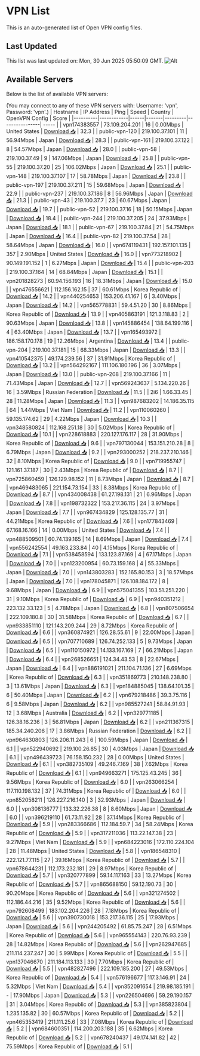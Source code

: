 # VPN List

This is an auto-generated list of Open VPN config files.

## Last Updated

This list was last updated on: Mon, 30 Jun 2025 05:50:09 GMT.
![Alt](https://repobeats.axiom.co/api/embed/186b98318ef1479477931607c1ad7d823f12451f.svg "Repobeats analytics image")

## Available Servers

Below is the list of available VPN servers:

(You may connect to any of these VPN servers with: Username: 'vpn', Password: 'vpn'.)
| Hostname | IP Address | Ping | Speed | Country | OpenVPN Config | Score |
|----------|------------|------|-------|---------|----------------| ----- |
| vpn174383557 | 73.109.204.201 | 16 | 0.00Mbps | United States | [Download 📥](./configs/server_0_US.ovpn) | 32.3 |
| public-vpn-120 | 219.100.37.101 | 11 | 56.94Mbps | Japan | [Download 📥](./configs/server_1_JP.ovpn) | 28.3 |
| public-vpn-161 | 219.100.37.122 | 8 | 54.57Mbps | Japan | [Download 📥](./configs/server_2_JP.ovpn) | 28.0 |
| public-vpn-58 | 219.100.37.49 | 9 | 147.06Mbps | Japan | [Download 📥](./configs/server_3_JP.ovpn) | 25.8 |
| public-vpn-55 | 219.100.37.20 | 25 | 106.02Mbps | Japan | [Download 📥](./configs/server_4_JP.ovpn) | 25.1 |
| public-vpn-148 | 219.100.37.107 | 17 | 58.78Mbps | Japan | [Download 📥](./configs/server_5_JP.ovpn) | 23.8 |
| public-vpn-197 | 219.100.37.211 | 15 | 59.68Mbps | Japan | [Download 📥](./configs/server_6_JP.ovpn) | 22.9 |
| public-vpn-237 | 219.100.37.186 | 8 | 56.96Mbps | Japan | [Download 📥](./configs/server_7_JP.ovpn) | 21.3 |
| public-vpn-43 | 219.100.37.7 | 23 | 60.67Mbps | Japan | [Download 📥](./configs/server_8_JP.ovpn) | 19.7 |
| public-vpn-52 | 219.100.37.16 | 18 | 50.15Mbps | Japan | [Download 📥](./configs/server_9_JP.ovpn) | 18.4 |
| public-vpn-244 | 219.100.37.205 | 24 | 37.93Mbps | Japan | [Download 📥](./configs/server_10_JP.ovpn) | 18.1 |
| public-vpn-67 | 219.100.37.84 | 21 | 54.75Mbps | Japan | [Download 📥](./configs/server_11_JP.ovpn) | 16.4 |
| public-vpn-82 | 219.100.37.54 | 28 | 58.64Mbps | Japan | [Download 📥](./configs/server_12_JP.ovpn) | 16.0 |
| vpn674119431 | 192.157.101.135 | 357 | 2.90Mbps | United States | [Download 📥](./configs/server_13_US.ovpn) | 16.0 |
| vpn773218902 | 90.149.191.152 | 1 | 6.27Mbps | Japan | [Download 📥](./configs/server_14_JP.ovpn) | 15.4 |
| public-vpn-203 | 219.100.37.164 | 14 | 68.84Mbps | Japan | [Download 📥](./configs/server_15_JP.ovpn) | 15.1 |
| vpn201828273 | 60.94.156.193 | 16 | 18.31Mbps | Japan | [Download 📥](./configs/server_16_JP.ovpn) | 15.0 |
| vpn476556621 | 112.156.162.15 | 37 | 60.61Mbps | Korea Republic of | [Download 📥](./configs/server_17_KR.ovpn) | 14.2 |
| vpn440254653 | 153.206.41.167 | 6 | 3.40Mbps | Japan | [Download 📥](./configs/server_18_JP.ovpn) | 14.2 |
| vpn565778831 | 59.4.51.20 | 30 | 8.86Mbps | Korea Republic of | [Download 📥](./configs/server_19_KR.ovpn) | 13.9 |
| vpn405863191 | 121.3.118.83 | 2 | 90.63Mbps | Japan | [Download 📥](./configs/server_20_JP.ovpn) | 13.8 |
| vpn145886454 | 138.64.199.116 | 4 | 63.40Mbps | Japan | [Download 📥](./configs/server_21_JP.ovpn) | 13.7 |
| vpn165493972 | 186.158.170.178 | 19 | 12.26Mbps | Argentina | [Download 📥](./configs/server_22_AR.ovpn) | 13.4 |
| public-vpn-204 | 219.100.37.181 | 15 | 68.33Mbps | Japan | [Download 📥](./configs/server_23_JP.ovpn) | 13.3 |
| vpn410542375 | 49.174.239.56 | 37 | 31.91Mbps | Korea Republic of | [Download 📥](./configs/server_24_KR.ovpn) | 13.2 |
| vpn564292167 | 111.106.180.196 | 36 | 3.07Mbps | Japan | [Download 📥](./configs/server_25_JP.ovpn) | 13.0 |
| public-vpn-208 | 219.100.37.166 | 11 | 71.43Mbps | Japan | [Download 📥](./configs/server_26_JP.ovpn) | 12.7 |
| vpn569243637 | 5.134.220.26 | 16 | 3.59Mbps | Russian Federation | [Download 📥](./configs/server_27_RU.ovpn) | 11.5 |
| 2i6 | 1.66.33.45 | 28 | 11.28Mbps | Japan | [Download 📥](./configs/server_28_JP.ovpn) | 11.3 |
| vpn987683202 | 14.186.35.115 | 64 | 1.44Mbps | Viet Nam | [Download 📥](./configs/server_29_VN.ovpn) | 11.2 |
| vpn110060260 | 59.135.174.62 | 29 | 4.22Mbps | Japan | [Download 📥](./configs/server_30_JP.ovpn) | 10.3 |
| vpn348580824 | 112.168.251.18 | 30 | 5.02Mbps | Korea Republic of | [Download 📥](./configs/server_31_KR.ovpn) | 10.1 |
| vpn228618883 | 220.127.176.117 | 28 | 31.90Mbps | Korea Republic of | [Download 📥](./configs/server_32_KR.ovpn) | 9.6 |
| vpn797130044 | 153.151.210.28 | 8 | 6.79Mbps | Japan | [Download 📥](./configs/server_33_JP.ovpn) | 9.2 |
| vpn293000252 | 218.237.210.146 | 32 | 8.10Mbps | Korea Republic of | [Download 📥](./configs/server_34_KR.ovpn) | 9.0 |
| vpn719955747 | 121.161.37.187 | 30 | 2.43Mbps | Korea Republic of | [Download 📥](./configs/server_35_KR.ovpn) | 8.7 |
| vpn725860459 | 126.129.98.152 | 11 | 8.73Mbps | Japan | [Download 📥](./configs/server_36_JP.ovpn) | 8.7 |
| vpn469483065 | 221.154.73.154 | 33 | 8.38Mbps | Korea Republic of | [Download 📥](./configs/server_37_KR.ovpn) | 8.7 |
| vpn434008438 | 61.27.198.131 | 21 | 6.96Mbps | Japan | [Download 📥](./configs/server_38_JP.ovpn) | 7.8 |
| vpn198732322 | 153.217.36.115 | 24 | 3.97Mbps | Japan | [Download 📥](./configs/server_39_JP.ovpn) | 7.7 |
| vpn967434829 | 125.128.135.77 | 31 | 44.21Mbps | Korea Republic of | [Download 📥](./configs/server_40_KR.ovpn) | 7.6 |
| vpn177843469 | 67.168.16.166 | 14 | 0.00Mbps | United States | [Download 📥](./configs/server_41_US.ovpn) | 7.4 |
| vpn488509501 | 60.74.139.165 | 14 | 8.69Mbps | Japan | [Download 📥](./configs/server_42_JP.ovpn) | 7.4 |
| vpn556242554 | 49.163.233.84 | 40 | 4.15Mbps | Korea Republic of | [Download 📥](./configs/server_43_KR.ovpn) | 7.1 |
| vpn538458594 | 133.123.87.169 | 4 | 67.17Mbps | Japan | [Download 📥](./configs/server_44_JP.ovpn) | 7.0 |
| vpn123200954 | 60.73.159.168 | 4 | 55.33Mbps | Japan | [Download 📥](./configs/server_45_JP.ovpn) | 7.0 |
| vpn143803283 | 152.165.80.153 | 3 | 18.57Mbps | Japan | [Download 📥](./configs/server_46_JP.ovpn) | 7.0 |
| vpn178045871 | 126.108.184.172 | 8 | 9.68Mbps | Japan | [Download 📥](./configs/server_47_JP.ovpn) | 6.9 |
| vpn575041355 | 103.51.251.220 | 31 | 9.10Mbps | Korea Republic of | [Download 📥](./configs/server_48_KR.ovpn) | 6.9 |
| vpn940351212 | 223.132.33.123 | 5 | 4.78Mbps | Japan | [Download 📥](./configs/server_49_JP.ovpn) | 6.8 |
| vpn807506654 | 222.109.180.8 | 30 | 31.58Mbps | Korea Republic of | [Download 📥](./configs/server_50_KR.ovpn) | 6.7 |
| vpn933851110 | 121.143.209.244 | 29 | 8.72Mbps | Korea Republic of | [Download 📥](./configs/server_51_KR.ovpn) | 6.6 |
| vpn360874921 | 126.28.55.61 | 9 | 22.00Mbps | Japan | [Download 📥](./configs/server_52_JP.ovpn) | 6.5 |
| vpn707710689 | 126.74.252.133 | 5 | 9.73Mbps | Japan | [Download 📥](./configs/server_53_JP.ovpn) | 6.5 |
| vpn110150972 | 14.133.167.169 | 7 | 66.21Mbps | Japan | [Download 📥](./configs/server_54_JP.ovpn) | 6.4 |
| vpn268526651 | 124.34.43.53 | 8 | 22.67Mbps | Japan | [Download 📥](./configs/server_55_JP.ovpn) | 6.4 |
| vpn886191021 | 211.104.71.136 | 27 | 6.69Mbps | Korea Republic of | [Download 📥](./configs/server_56_KR.ovpn) | 6.3 |
| vpn351869773 | 210.148.238.80 | 3 | 13.61Mbps | Japan | [Download 📥](./configs/server_57_JP.ovpn) | 6.3 |
| vpn184885045 | 138.64.101.35 | 6 | 50.40Mbps | Japan | [Download 📥](./configs/server_58_JP.ovpn) | 6.2 |
| vpn679218486 | 39.3.75.116 | 6 | 9.58Mbps | Japan | [Download 📥](./configs/server_59_JP.ovpn) | 6.2 |
| vpn985527241 | 58.84.91.93 | 12 | 3.68Mbps | Australia | [Download 📥](./configs/server_60_AU.ovpn) | 6.2 |
| vpn329771185 | 126.38.16.236 | 3 | 56.81Mbps | Japan | [Download 📥](./configs/server_61_JP.ovpn) | 6.2 |
| vpn211367315 | 185.34.240.206 | 17 | 3.86Mbps | Russian Federation | [Download 📥](./configs/server_62_RU.ovpn) | 6.2 |
| vpn964630803 | 126.206.11.243 | 6 | 100.59Mbps | Japan | [Download 📥](./configs/server_63_JP.ovpn) | 6.1 |
| vpn522940692 | 219.100.26.85 | 30 | 4.03Mbps | Japan | [Download 📥](./configs/server_64_JP.ovpn) | 6.1 |
| vpn496439723 | 76.158.150.232 | 28 | 0.00Mbps | United States | [Download 📥](./configs/server_65_US.ovpn) | 6.1 |
| vpn382735109 | 49.246.7.169 | 38 | 7.62Mbps | Korea Republic of | [Download 📥](./configs/server_66_KR.ovpn) | 6.1 |
| vpn949663271 | 175.125.43.245 | 36 | 9.56Mbps | Korea Republic of | [Download 📥](./configs/server_67_KR.ovpn) | 6.0 |
| vpn263066254 | 117.110.198.132 | 37 | 74.31Mbps | Korea Republic of | [Download 📥](./configs/server_68_KR.ovpn) | 6.0 |
| vpn852058211 | 126.227.216.140 | 3 | 32.93Mbps | Japan | [Download 📥](./configs/server_69_JP.ovpn) | 6.0 |
| vpn308136777 | 133.32.226.38 | 8 | 8.60Mbps | Japan | [Download 📥](./configs/server_70_JP.ovpn) | 6.0 |
| vpn396219110 | 61.73.11.92 | 28 | 37.14Mbps | Korea Republic of | [Download 📥](./configs/server_71_KR.ovpn) | 5.9 |
| vpn283366686 | 112.184.59.7 | 34 | 58.24Mbps | Korea Republic of | [Download 📥](./configs/server_72_KR.ovpn) | 5.9 |
| vpn317211036 | 113.22.147.38 | 23 | 9.27Mbps | Viet Nam | [Download 📥](./configs/server_73_VN.ovpn) | 5.9 |
| vpn684223016 | 172.110.224.104 | 28 | 11.48Mbps | United States | [Download 📥](./configs/server_74_US.ovpn) | 5.8 |
| vpn186548310 | 222.121.77.115 | 27 | 39.16Mbps | Korea Republic of | [Download 📥](./configs/server_75_KR.ovpn) | 5.7 |
| vpn678644231 | 112.173.232.181 | 29 | 8.97Mbps | Korea Republic of | [Download 📥](./configs/server_76_KR.ovpn) | 5.7 |
| vpn320777899 | 59.14.117.163 | 33 | 13.27Mbps | Korea Republic of | [Download 📥](./configs/server_77_KR.ovpn) | 5.7 |
| vpn865688150 | 59.12.190.73 | 30 | 90.20Mbps | Korea Republic of | [Download 📥](./configs/server_78_KR.ovpn) | 5.6 |
| vpn321274502 | 112.186.44.216 | 35 | 9.52Mbps | Korea Republic of | [Download 📥](./configs/server_79_KR.ovpn) | 5.6 |
| vpn792608499 | 183.102.204.226 | 28 | 7.18Mbps | Korea Republic of | [Download 📥](./configs/server_80_KR.ovpn) | 5.6 |
| vpn390730018 | 153.217.36.115 | 25 | 17.93Mbps | Japan | [Download 📥](./configs/server_81_JP.ovpn) | 5.6 |
| vpn244205492 | 61.85.75.247 | 28 | 6.51Mbps | Korea Republic of | [Download 📥](./configs/server_82_KR.ovpn) | 5.6 |
| vpn965554143 | 220.76.93.239 | 28 | 14.82Mbps | Korea Republic of | [Download 📥](./configs/server_83_KR.ovpn) | 5.6 |
| vpn262947685 | 211.114.237.247 | 30 | 5.99Mbps | Korea Republic of | [Download 📥](./configs/server_84_KR.ovpn) | 5.5 |
| vpn137046670 | 211.184.113.133 | 30 | 7.70Mbps | Korea Republic of | [Download 📥](./configs/server_85_KR.ovpn) | 5.5 |
| vpn482827496 | 222.109.185.200 | 27 | 49.53Mbps | Korea Republic of | [Download 📥](./configs/server_86_KR.ovpn) | 5.4 |
| vpn576196677 | 117.3.146.91 | 24 | 5.32Mbps | Viet Nam | [Download 📥](./configs/server_87_VN.ovpn) | 5.4 |
| vpn352091654 | 219.98.185.191 | - | 17.90Mbps | Japan | [Download 📥](./configs/server_88_JP.ovpn) | 5.3 |
| vpn226504696 | 59.29.190.157 | 31 | 3.04Mbps | Korea Republic of | [Download 📥](./configs/server_89_KR.ovpn) | 5.3 |
| vpn385823804 | 1.235.135.82 | 30 | 60.57Mbps | Korea Republic of | [Download 📥](./configs/server_90_KR.ovpn) | 5.2 |
| vpn465353419 | 211.111.25.6 | 33 | 7.08Mbps | Korea Republic of | [Download 📥](./configs/server_91_KR.ovpn) | 5.2 |
| vpn684600351 | 114.200.203.188 | 35 | 6.62Mbps | Korea Republic of | [Download 📥](./configs/server_92_KR.ovpn) | 5.2 |
| vpn678240437 | 49.174.141.82 | 42 | 75.59Mbps | Korea Republic of | [Download 📥](./configs/server_93_KR.ovpn) | 5.1 |
